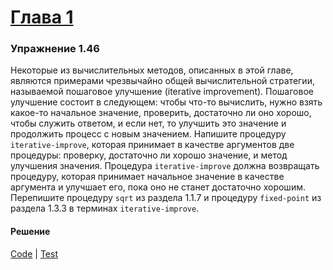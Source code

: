 # [Глава 1](./index.md#Глава-1-Построение-абстракций-с-помощью-процедур)

### Упражнение 1.46
Некоторые из вычислительных методов, описанных в этой главе, являются примерами чрезвычайно общей вычислительной стратегии, называемой пошаговое улучшение (iterative improvement). Пошаговое улучшение состоит в следующем: чтобы что-то вычислить, нужно взять какое-то начальное значение, проверить, достаточно ли оно хорошо, чтобы служить ответом, и если нет, то улучшить это значение и продолжить процесс с новым значением. Напишите процедуру `iterative-improve`, которая принимает в качестве аргументов две процедуры: проверку, достаточно ли хорошо значение, и метод улучшения значения. Процедура `iterative-improve` должна возвращать процедуру, которая принимает начальное значение в качестве аргумента и улучшает его, пока оно не станет достаточно хорошим. Перепишите процедуру `sqrt` из раздела 1.1.7 и процедуру `fixed-point` из раздела 1.3.3 в терминах `iterative-improve`.

#### Решение
[Code](../src/sicp/chapter01/1_46.clj) | [Test](../test/sicp/chapter01/1_46_test.clj)

